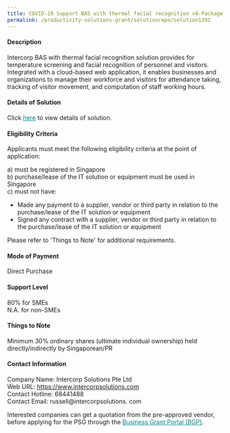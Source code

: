 ```yaml
---
title: COVID-19 Support BAS with thermal facial recognition v8-Package E (BAS Visitor Essential and Productivity Essential - 100 Active Profiles, 2 Devices)
permalink: /productivity-solutions-grant/solutionrepo/solution1391
---
```


#### Description

Intercorp BAS with thermal facial recognition solution provides for temperature screening and facial recognition of personnel and visitors.  Integrated with a cloud-based web application, it enables businesses and organizations to manage their  workforce and visitors for attendance taking, tracking of visitor movement, and computation of staff working hours.

#### Details of Solution

Click <a href='https://govassist.gobusiness.gov.sg/images/psg/Desensitised_Intercorp_Temp_Screening_Annex_3_Part_5.pdf' style='color:#037e8a'>here</a> to view details of solution.

#### Eligibility Criteria

Applicants must meet the following eligibility criteria at the point of application:

a) must be registered in Singapore <br>
b) purchase/lease of the IT solution or equipment must be used in Singapore <br>
c) must not have:
- Made any payment to a supplier, vendor or third party in relation to the purchase/lease of the IT solution or equipment
- Signed any contract with a supplier, vendor or third party in relation to the purchase/lease of the IT solution or equipment

Please refer to 'Things to Note' for additional requirements.

#### Mode of Payment
Direct Purchase

#### Support Level
80% for SMEs <br>
N.A. for non-SMEs

#### Things to Note
Minimum 30% ordinary shares (ultimate individual ownership) held directly/indirectly by Singaporean/PR

#### Contact Information
Company Name: Intercorp Solutions Pte Ltd <br>Web URL: https://www.intercorpsolutions.com <br>Contact Hotline: 68441488<br>Contact Email: russell@intercorpsolutions. com 

Interested companies can get a quotation from the pre-approved vendor, before applying for the PSG through the <a target='_blank' style='color:#037e8a' href='https://www.businessgrants.gov.sg/'>Business Grant Portal (BGP)</a>.
